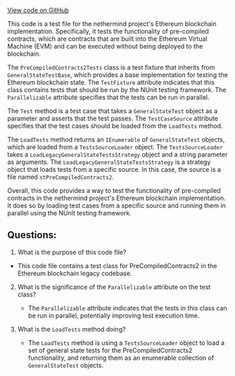 [View code on GitHub](https://github.com/nethermindeth/nethermind/Ethereum.Blockchain.Legacy.Test/PreCompiledContracts2Tests.cs)

This code is a test file for the nethermind project's Ethereum blockchain implementation. Specifically, it tests the functionality of pre-compiled contracts, which are contracts that are built into the Ethereum Virtual Machine (EVM) and can be executed without being deployed to the blockchain. 

The `PreCompiledContracts2Tests` class is a test fixture that inherits from `GeneralStateTestBase`, which provides a base implementation for testing the Ethereum blockchain state. The `TestFixture` attribute indicates that this class contains tests that should be run by the NUnit testing framework. The `Parallelizable` attribute specifies that the tests can be run in parallel.

The `Test` method is a test case that takes a `GeneralStateTest` object as a parameter and asserts that the test passes. The `TestCaseSource` attribute specifies that the test cases should be loaded from the `LoadTests` method.

The `LoadTests` method returns an `IEnumerable` of `GeneralStateTest` objects, which are loaded from a `TestsSourceLoader` object. The `TestsSourceLoader` takes a `LoadLegacyGeneralStateTestsStrategy` object and a string parameter as arguments. The `LoadLegacyGeneralStateTestsStrategy` is a strategy object that loads tests from a specific source. In this case, the source is a file named `stPreCompiledContracts2`.

Overall, this code provides a way to test the functionality of pre-compiled contracts in the nethermind project's Ethereum blockchain implementation. It does so by loading test cases from a specific source and running them in parallel using the NUnit testing framework.
## Questions: 
 1. What is the purpose of this code file?
   - This code file contains a test class for PreCompiledContracts2 in the Ethereum blockchain legacy codebase.

2. What is the significance of the `Parallelizable` attribute on the test class?
   - The `Parallelizable` attribute indicates that the tests in this class can be run in parallel, potentially improving test execution time.

3. What is the `LoadTests` method doing?
   - The `LoadTests` method is using a `TestsSourceLoader` object to load a set of general state tests for the PreCompiledContracts2 functionality, and returning them as an enumerable collection of `GeneralStateTest` objects.